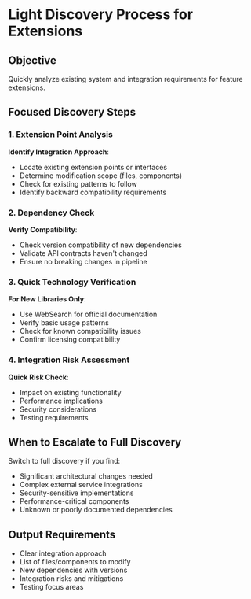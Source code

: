 # Light Discovery Process for Extensions

## Objective

Quickly analyze existing system and integration requirements for feature extensions.

## Focused Discovery Steps

### 1. Extension Point Analysis

**Identify Integration Approach**:

- Locate existing extension points or interfaces
- Determine modification scope (files, components)
- Check for existing patterns to follow
- Identify backward compatibility requirements

### 2. Dependency Check

**Verify Compatibility**:

- Check version compatibility of new dependencies
- Validate API contracts haven't changed
- Ensure no breaking changes in pipeline

### 3. Quick Technology Verification

**For New Libraries Only**:

- Use WebSearch for official documentation
- Verify basic usage patterns
- Check for known compatibility issues
- Confirm licensing compatibility

### 4. Integration Risk Assessment

**Quick Risk Check**:

- Impact on existing functionality
- Performance implications
- Security considerations
- Testing requirements

## When to Escalate to Full Discovery

Switch to full discovery if you find:

- Significant architectural changes needed
- Complex external service integrations
- Security-sensitive implementations
- Performance-critical components
- Unknown or poorly documented dependencies

## Output Requirements

- Clear integration approach
- List of files/components to modify
- New dependencies with versions
- Integration risks and mitigations
- Testing focus areas

